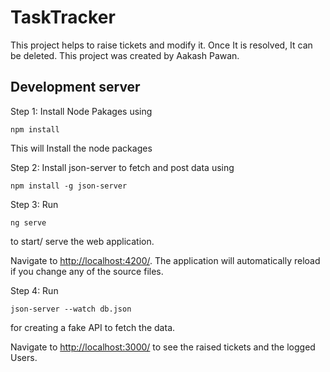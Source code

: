 # TaskTracker

This project helps to raise tickets and modify it. Once It is resolved, It can be deleted.
This project was created by Aakash Pawan.

## Development server

Step 1: Install Node Pakages using

```
npm install
```

This will Install the node packages



Step 2: Install json-server to fetch and post data using

```
npm install -g json-server
```



Step 3:  Run

```
ng serve
```

to start/ serve the web application.

Navigate to [http://localhost:4200/](http://localhost:4200/ "http://localhost:4200/"). The application will automatically reload if you change any of the source files.



Step 4: Run

```
json-server --watch db.json
```

for creating a fake API to fetch the data. 

Navigate to [http://localhost:3000/](http://localhost:3000/ "http://localhost:3000/") to see the raised tickets and the logged Users.
